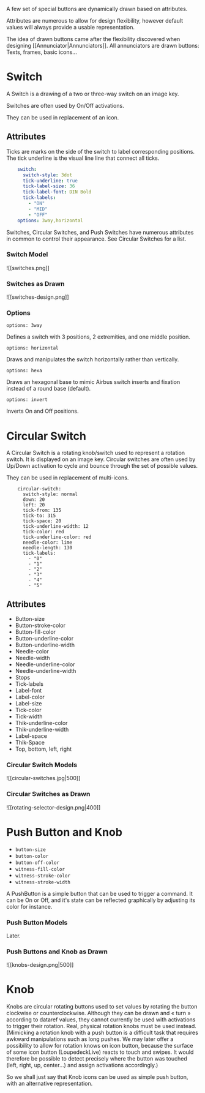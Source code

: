 A few set of special buttons are dynamically drawn based on attributes.

Attributes are numerous to allow for design flexibility, however default values will always provide a usable representation.

The idea of drawn buttons came after the flexibility discovered when designing [[Annunciator|Annunciators]]. All annunciators are drawn buttons: Texts, frames, basic icons…

# Switch

A Switch is a drawing of a two or three-way switch on an image key.

Switches are often used by On/Off activations.

They can be used in replacement of an icon.

## Attributes

Ticks are marks on the side of the switch to label corresponding positions. The tick underline is the visual line line that connect all ticks.

```yaml
    switch:
      switch-style: 3dot
      tick-underline: true
      tick-label-size: 36
      tick-label-font: DIN Bold
      tick-labels:
        - "ON"
        - "MID"
        - "OFF"
    options: 3way,horizontal
```

Switches, Circular Switches, and Push Switches have numerous attributes in common to control their appearance. See Circular Switches for a list.

### Switch Model

![[switches.png]]

### Switches as Drawn

![[switches-design.png]]

### Options

`options: 3way`

Defines a switch with 3 positions, 2 extremities, and one middle position.

`options: horizontal`

Draws and manipulates the switch horizontally rather than vertically.

`options: hexa`

Draws an hexagonal base to mimic Airbus switch inserts and fixation instead of a round base (default).

`options: invert`

Inverts On and Off positions.

# Circular Switch

A Circular Switch is a rotating knob/switch used to represent a rotation switch. It is displayed on an image key. Circular switches are often used by Up/Down activation to cycle and bounce through the set of possible values.

They can be used in replacement of multi-icons.

```
    circular-switch:
      switch-style: normal
      down: 20
      left: 20
      tick-from: 135
      tick-to: 315
      tick-space: 20
      tick-underline-width: 12
      tick-color: red
      tick-underline-color: red
      needle-color: lime
      needle-length: 130
      tick-labels:
        - "0"
        - "1"
        - "2"
        - "3"
        - "4"
        - "5"
```

## Attributes

- Button-size
- Button-stroke-color
- Button-fill-color
- Button-underline-color
- Button-underline-width
- Needle-color
- Needle-width
- Needle-underline-color
- Needle-underline-width
- Stops
- Tick-labels
- Label-font
- Label-color
- Label-size
- Tick-color
- Tick-width
- Thik-underline-color
- Thik-underline-width
- Label-space
- Thik-Space
- Top, bottom, left, right

### Circular Switch Models

![[circular-switches.jpg|500]]

### Circular Switches as Drawn

![[rotating-selector-design.png|400]]

# Push Button and Knob

- `button-size`
- `button-color`
- `button-off-color`
- `witness-fill-color`
- `witness-stroke-color`
- `witness-stroke-width`

A PushButton is a simple button that can be used to trigger a command. It can be On or Off, and it's state can be reflected graphically by adjusting its color for instance.

### Push Button Models

Later.

### Push Buttons and Knob as Drawn

![[knobs-design.png|500]]

# Knob

Knobs are circular rotating buttons used to set values by rotating the button clockwise or counterclockwise. Although they can be drawn and « turn » according to dataref values, they cannot currently be used with activations to trigger their rotation. Real, physical rotation knobs must be used instead. (Mimicking a rotation knob with a push button is a difficult task that requires awkward manipulations such as long pushes. We may later offer a possibility to allow for rotation knows on icon button, because the surface of some icon button (LoupedeckLive) reacts to touch and swipes. It would therefore be possible to detect precisely where the button was touched (left, right, up, center…) and assign activations accordingly.)

So we shall just say that Knob icons can be used as simple push button, with an alternative representation.

